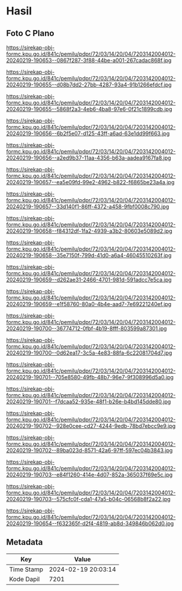 # Hasil

## Foto C Plano

https://sirekap-obj-formc.kpu.go.id/841c/pemilu/pdpr/72/03/14/20/04/7203142004012-20240219-190653--0867f287-3f88-44be-a001-267cadac868f.jpg

https://sirekap-obj-formc.kpu.go.id/841c/pemilu/pdpr/72/03/14/20/04/7203142004012-20240219-190655--d08b7dd2-27bb-4287-93a4-91b1266efdcf.jpg

https://sirekap-obj-formc.kpu.go.id/841c/pemilu/pdpr/72/03/14/20/04/7203142004012-20240219-190655--5868f2a3-4eb6-4ba8-97e6-0f21c1899cdb.jpg

https://sirekap-obj-formc.kpu.go.id/841c/pemilu/pdpr/72/03/14/20/04/7203142004012-20240219-190656--6b2f5e07-d125-43ff-a6ad-63e1dd99f663.jpg

https://sirekap-obj-formc.kpu.go.id/841c/pemilu/pdpr/72/03/14/20/04/7203142004012-20240219-190656--a2ed9b37-11aa-4356-b63a-aadea9167fa8.jpg

https://sirekap-obj-formc.kpu.go.id/841c/pemilu/pdpr/72/03/14/20/04/7203142004012-20240219-190657--ea5e09fd-99e2-4962-b822-f6865be23a4a.jpg

https://sirekap-obj-formc.kpu.go.id/841c/pemilu/pdpr/72/03/14/20/04/7203142004012-20240219-190657--33d140f1-86ff-4372-a458-9fbf0008c790.jpg

https://sirekap-obj-formc.kpu.go.id/841c/pemilu/pdpr/72/03/14/20/04/7203142004012-20240219-190658--f84312df-1fa2-4939-a3b2-80603e5089d2.jpg

https://sirekap-obj-formc.kpu.go.id/841c/pemilu/pdpr/72/03/14/20/04/7203142004012-20240219-190658--35e7150f-799d-41d0-a6a4-46045510263f.jpg

https://sirekap-obj-formc.kpu.go.id/841c/pemilu/pdpr/72/03/14/20/04/7203142004012-20240219-190659--d262ae31-2466-4701-981d-591adcc7e5ca.jpg

https://sirekap-obj-formc.kpu.go.id/841c/pemilu/pdpr/72/03/14/20/04/7203142004012-20240219-190659--e1f58760-80a0-4b4e-aad7-7e69221240ef.jpg

https://sirekap-obj-formc.kpu.go.id/841c/pemilu/pdpr/72/03/14/20/04/7203142004012-20240219-190700--36774712-0fbf-4b19-8fff-803599a87301.jpg

https://sirekap-obj-formc.kpu.go.id/841c/pemilu/pdpr/72/03/14/20/04/7203142004012-20240219-190700--0d62ea17-3c5a-4e83-88fa-6c22081704d7.jpg

https://sirekap-obj-formc.kpu.go.id/841c/pemilu/pdpr/72/03/14/20/04/7203142004012-20240219-190701--705e8580-49fb-48b7-96e7-9f308996d5a0.jpg

https://sirekap-obj-formc.kpu.go.id/841c/pemilu/pdpr/72/03/14/20/04/7203142004012-20240219-190701--f7dcaa52-935e-48f1-b26e-b4bd145dde80.jpg

https://sirekap-obj-formc.kpu.go.id/841c/pemilu/pdpr/72/03/14/20/04/7203142004012-20240219-190702--928e0cee-cd27-4244-9edb-78bd7ebcc9e9.jpg

https://sirekap-obj-formc.kpu.go.id/841c/pemilu/pdpr/72/03/14/20/04/7203142004012-20240219-190702--89ba023d-8571-42a6-97ff-597ec04b3843.jpg

https://sirekap-obj-formc.kpu.go.id/841c/pemilu/pdpr/72/03/14/20/04/7203142004012-20240219-190703--e84f1260-414e-4d07-852a-365037f69e5c.jpg

https://sirekap-obj-formc.kpu.go.id/841c/pemilu/pdpr/72/03/14/20/04/7203142004012-20240219-190703--575cfc0f-cda1-47a5-b04c-06568b8f2a22.jpg

https://sirekap-obj-formc.kpu.go.id/841c/pemilu/pdpr/72/03/14/20/04/7203142004012-20240219-190654--f632365f-d2f4-4819-ab8d-349846b062d0.jpg


## Metadata

| Key        | Value               |
| ---------- | ------------------- |
| Time Stamp | 2024-02-19 20:03:14 |
| Kode Dapil | 7201                |



